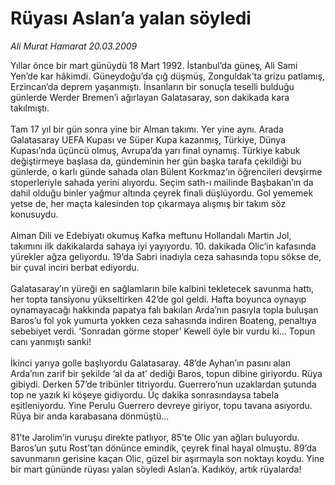 # Rüyası Aslan’a yalan söyledi

*Ali Murat Hamarat 20.03.2009*

<div class="taraf_structure_2col_1zq">
<div class="margen_n">



 <p>Yıllar önce bir mart günüydü 18 Mart 1992. İstanbul’da güneş, Ali Sami Yen’de kar hâkimdi. Güneydoğu’da çığ düşmüş, Zonguldak’ta grizu patlamış, Erzincan’da deprem yaşanmıştı. İnsanların bir sonuçla teselli bulduğu günlerde Werder Bremen’i ağırlayan Galatasaray, son dakikada kara takılmıştı. <br/><br/>Tam 17 yıl bir gün sonra yine bir Alman takımı. Yer yine aynı. Arada Galatasaray UEFA Kupası ve Süper Kupa kazanmış, Türkiye, Dünya Kupası’nda üçüncü olmuş, Avrupa’da yarı final oynamış. Türkiye kabuk değiştirmeye başlasa da, gündeminin her gün başka tarafa çekildiği bu günlerde, o karlı günde sahada olan Bülent Korkmaz’ın öğrencileri devşirme stoperleriyle sahada yerini alıyordu. Seçim sath-ı mailinde Başbakan’ın da dahil olduğu binler yağmur altında çeyrek finali düşlüyordu. Gol yememek yetse de, her maçta kalesinden top çıkarmaya alışmış bir takım söz konusuydu. <br/><br/>Alman Dili ve Edebiyatı okumuş Kafka meftunu Hollandalı Martin Jol, takımını ilk dakikalarda sahaya iyi yayıyordu. 10. dakikada Olic’in kafasında yürekler ağza geliyordu. 19’da Sabri inadıyla ceza sahasında topu sökse de, bir çuval inciri berbat ediyordu. <br/><br/>Galatasaray’ın yüreği en sağlamların bile kalbini tekletecek savunma hattı, her topta tansiyonu yükseltirken 42’de gol geldi. Hafta boyunca oynayıp oynamayacağı hakkında papatya falı bakılan Arda’nın pasıyla topla buluşan Baros’u fol yok yumurta yokken ceza sahasında indiren Boateng, penaltıya sebebiyet verdi. ‘Sonradan görme stoper’ Kewell öyle bir vurdu ki… Topun canı yanmıştı sanki! <br/><br/>İkinci yarıya golle başlıyordu Galatasaray. 48’de Ayhan’ın pasını alan Arda’nın zarif bir şekilde ‘al da at’ dediği Baros, topun dibine giriyordu. Rüya gibiydi. Derken 57’de tribünler titriyordu. Guerrero’nun uzaklardan şutunda top ne yazık ki köşeye gidiyordu. Üç dakika sonrasındaysa tabela eşitleniyordu. Yine Perulu Guerrero devreye giriyor, topu tavana asıyordu. Rüya bir anda karabasana dönmüştü… <br/><br/>81’te Jarolim’in vuruşu direkte patlıyor, 85’te Olic yan ağları buluyordu. Baros’un şutu Rost’tan dönünce emindik, çeyrek final hayal olmuştu. 89’da savunmanın gerisine kaçan Olic, güzel bir aşırmayla son noktayı koydu. Yine bir mart gününde rüyası yalan söyledi Aslan’a. Kadıköy, artık rüyalarda!</p>

<br/>


<div id="taraf_not">
</div>

</div>


</div>

